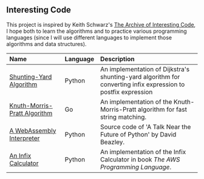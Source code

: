 ## Interesting Code

This project is inspired by Keith Schwarz's [The Archive of Interesting Code](http://www.keithschwarz.com/interesting/),
I hope both to learn the algorithms and to practice various programming languages
(since I will use different languages to implement those algorithms and data structures).

| Name | Language | Description |
|:-----------|:-------------|:-------------|
|[Shunting-Yard Algorithm](./code/ShuntingYard.py) | Python | An implementation of Dijkstra's shunting-yard algorithm for converting infix expression to postfix expression|
|[Knuth-Morris-Pratt Algorithm](./code/kmp.go) | Go | An implementation of the Knuth-Morris-Pratt algorithm for fast string matching.|
|[A WebAssembly Interpreter](./code/rocket) | Python | Source code of 'A Talk Near the Future of Python' by David Beazley.|
|[An Infix Calculator](./code/calc.py) | Python | An implementation of the Infix Calculator in book *The AWS Programming Language*.|
